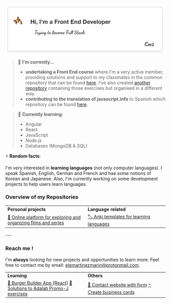 ![image-20200726173950316](./images/image-20200726173950316.png)

> 🔭 **I'm currently...**
>
> - **undertaking a Front End course** where I'm a very active member, providing solutions and support to my classmates in the common repository that can be found [here](https://github.com/adalab/soluciones-alumnas-j). I've also created [another repository](https://github.com/elemarmar/adalab-promo-j-ejercicios) containing those exercises but organised in a different way.
> - **contributing to the translation of javascript.info** to Spanish which repository can be found [here](https://github.com/javascript-tutorial/es.javascript.info). 

> 🌱 **Currently learning:**
>
> - Angular
> - React
> - JavaScript
> - Node.js
> - Databases (MongoDB & SQL)

⚡ **Random facts**:

I'm very interested in **learning languages** (not only computer languages). I speak Spanish, English, German and French and hae some notions of Korean and Japanese. Also, I'm currently working on some development projects to help users learn languages.

### Overview of my Repositories

<table>
      <colgroup>
       <col span="1" style="width: 50%;">
       <col span="1" style="width: 50%;">
    </colgroup>
  <tr>
  	<td><strong>Personal projects</strong></td>
    <td><strong>Language related</strong></td>
  </tr>
  <tr>
  	<td>
    	<a href="https://github.com/elemarmar/guilty-cinephiles">🍿 Online platform for exploring and organizing films and series</a>
    </td>
    <td> 
      <a href="https://github.com/elemarmar/my-anki-collection">🏷 Anki templates for learning languages</a>
    </td>
  </tr>
 </table>



<table>
    <colgroup>
       <col span="1" style="width: 50%;">
       <col span="1" style="width: 50%;">
    </colgroup>
    <tr>
    <td><strong>Learning</strong></td>
    <td><strong>Others</strong></td>
  </tr>
  <tr>
    <td>
      <a href="https://github.com/elemarmar/burger-builder-app">🍔 Burger Builder App (React)</a>
      <a href="https://github.com/elemarmar/adalab-promo-j-ejercicios">📝 Solutions to Adalab Promo-J exercises</a>
    </td>
    <td>
    	<a href="https://github.com/Adalab/project-promo-j-module-1-team-4">			📲 Contact website with form</a>
          <a href="https://github.com/Adalab/project-promo-j-module-2-team-1-morning">🃏 Create business cards</a>
    </td>
  </tr>
---

### Reach me !

I'm **always** looking for new projects and opportunities to learn more. Feel free to contact me by email: <a href="mailto:elemartinezmarin@protonmail.com">elemartinezmarin@protonmail.com.</a>


